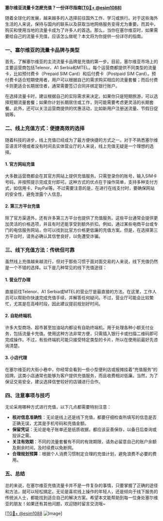 **塞尔维亚流量卡怎麽充值？一份详尽指南[[TG💪+ @esim1088](https://t.me/s/esim1088)]**

随着全球化的发展，越来越多的人选择前往国外工作、学习或旅行。对于这些海外生活的人来说，保持与国内的联系以及获取当地网络服务变得尤为重要。而其中，购买和使用当地的流量卡成为了许多人的首选。那么，当你在塞尔维亚时，如果需要给自己的流量卡充值，应该怎么做呢？本文将为你提供一份详尽的指南。

### 一、塞尔维亚的流量卡品牌与类型

首先，了解塞尔维亚的主流流量卡品牌是充值的第一步。目前，塞尔维亚市场上的主要运营商包括Telenor、A1 Serbia和MTEL。每个运营商都提供不同类型的流量卡，比如预付费卡（Prepaid SIM Card）和后付费卡（Postpaid SIM Card）。预付费卡适合短期使用者，用户可以根据自己的需求购买相应的流量套餐；而后付费卡则更适合长期居住者，通常需要签订合同并绑定银行账户。

在选择流量卡时，建议根据自己的实际需求来决定。如果你只是短期旅游，可以选择短期流量套餐；如果你计划长期居住或工作，则可能需要考虑更灵活的长期套餐。此外，还可以关注运营商提供的优惠活动，比如新用户注册送流量、节假日促销等。

### 二、线上充值方式：便捷高效的选择

随着科技的进步，线上充值已经成为了最方便快捷的方式之一。对于不熟悉塞尔维亚语言环境或者没有时间去实体营业厅的人来说，线上充值无疑是一个理想的选择。

#### 1. 官方网站充值

大多数运营商都会在其官方网站上提供充值服务。只需登录你的账号，输入SIM卡号码，并按照提示完成支付即可。这种方式的优点在于操作简单，支持多种支付方式，如信用卡、PayPal等。不过需要注意的是，在进行在线支付时，要确保网站的安全性，避免泄露个人信息。

#### 2. 第三方平台充值

除了官方渠道外，还有许多第三方平台也提供了充值服务。这些平台通常会提供更加灵活的价格选项，并且有时还能享受到额外折扣。例如，通过某些电商平台或专门的电信服务网站，你可以找到比官方价格更低廉的充值方案。但是，在选择第三方平台时，请务必确认其信誉良好，以免遭受诈骗。

### 三、线下充值方法：传统但可靠

虽然线上充值越来越流行，但对于那些习惯于面对面交易的人来说，线下充值仍然是一个不错的选择。以下是几种常见的线下充值途径：

#### 1. 营业厅办理

直接前往Telenor、A1 Serbia或MTEL的营业厅是最直接的方法。在这里，工作人员可以帮助你快速完成充值手续，并解答任何疑问。不过，营业厅可能会比较繁忙，尤其是在高峰时段，因此建议提前规划好时间。

#### 2. 自助终端机

许多大型商场、超市甚至加油站内都设有自助终端机，用于处理各种小额支付业务，包括流量卡充值。使用这种方法非常方便，只需插入银行卡或扫描二维码即可完成操作。不过，有些终端机可能只接受特定类型的卡片，所以在使用前最好先咨询清楚。

#### 3. 小店代理

在塞尔维亚的大街小巷中，你经常会看到一些小型便利店或报摊挂着“充值服务”的招牌。这类小店通常也能够为客户提供充值服务，而且收费相对低廉。当然，为了保证交易安全，建议选择信誉较好的店铺进行合作。

### 四、注意事项与技巧

无论采用哪种方式进行充值，以下几点都需要特别注意：

- **核对信息准确性**：无论是线上还是线下充值，都要仔细检查所填写的信息是否正确无误，尤其是手机号码和充值金额。
- **保留凭证**：无论是电子账单还是纸质收据，都应该妥善保存，以备日后查询或投诉之需。
- **关注有效期**：不同的流量套餐有不同的有效期限，请务必留意自己的账户余额及剩余时间，及时续费以免断网。
- **合理规划预算**：根据个人消费习惯制定合理的充值计划，避免浪费不必要的费用。

### 五、总结

总的来说，在塞尔维亚充值流量卡并不是一件复杂的事情，只要掌握了正确的途径和方法，就可以轻松搞定。无论是喜欢线上操作的年轻人，还是倾向于线下服务的传统派人士，都能找到适合自己的解决方案。希望本文能帮助到每一位身处塞尔维亚的朋友！如果还有其他问题，欢迎随时留言交流哦~

[[TG💪+ @esim1088](https://t.me/s/esim1088) ![Image](https://i.postimg.cc/4NQfJmqS/Snipaste-2025-05-13-00-14-12.png)]